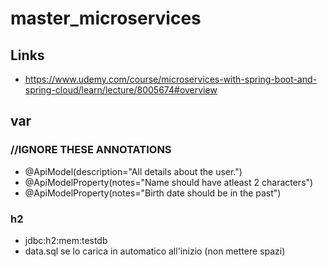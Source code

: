 # master_microservices

## Links
+ https://www.udemy.com/course/microservices-with-spring-boot-and-spring-cloud/learn/lecture/8005674#overview

## var

### //IGNORE THESE ANNOTATIONS
+ @ApiModel(description="All details about the user.")
+ @ApiModelProperty(notes="Name should have atleast 2 characters")
+ @ApiModelProperty(notes="Birth date should be in the past")

### h2
+ jdbc:h2:mem:testdb
+ data.sql se lo carica in automatico all'inizio (non mettere spazi)